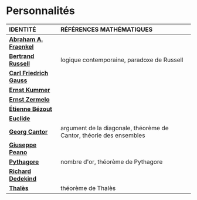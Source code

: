 # Personnalités

|IDENTITÉ|RÉFÉRENCES MATHÉMATIQUES|
|:--|:--|
|[**Abraham A. Fraenkel**](https://fr.wikipedia.org/wiki/Abraham_Adolf_Fraenkel)||
|[**Bertrand Russell**](https://fr.wikipedia.org/wiki/Bertrand_Russell)|logique contemporaine, paradoxe de Russell|
|[**Carl Friedrich Gauss**](https://fr.wikipedia.org/wiki/Carl_Friedrich_Gauss)||
|[**Ernst Kummer**](https://fr.wikipedia.org/wiki/Ernst_Kummer)||
|[**Ernst Zermelo**](https://fr.wikipedia.org/wiki/Ernst_Zermelo)||
|[**Étienne Bézout**](https://fr.wikipedia.org/wiki/%C3%89tienne_B%C3%A9zout)||
|[**Euclide**](https://fr.wikipedia.org/wiki/Euclide)||
|[**Georg Cantor**](https://fr.wikipedia.org/wiki/Georg_Cantor)|argument de la diagonale, théorème de Cantor, théorie des ensembles|
|[**Giuseppe Peano**](https://fr.wikipedia.org/wiki/Giuseppe_Peano)||
|[**Pythagore**](https://fr.wikipedia.org/wiki/Pythagore)|nombre d'or, théorème de Pythagore|
|[**Richard Dedekind**](https://fr.wikipedia.org/wiki/Richard_Dedekind)||
|[**Thalès**](https://fr.wikipedia.org/wiki/Thal%C3%A8s)|théorème de Thalès|
